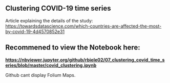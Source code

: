 ## Clustering COVID-19 time series

Article explaining the details of the study:
https://towardsdatascience.com/which-countries-are-affected-the-most-by-covid-19-4d4570852e31

## Recommened to view the Notebook here:
**https://nbviewer.jupyter.org/github/rbiele02/07_clustering_covid_time_series/blob/master/covid_clustering.ipynb**

Github cant display Folium Maps.
